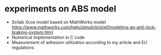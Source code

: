 # experiments on ABS model 

- Scilab Xcos model based on MathWorks model https://www.mathworks.com/help/simulink/slref/modeling-an-anti-lock-braking-system.html 
- Numerical implementation in C code
- Measurement of adhesion utilization according to my article and EU regulations

